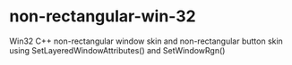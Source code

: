 # non-rectangular-win-32
Win32 C++ non-rectangular window skin and non-rectangular button skin using SetLayeredWindowAttributes() and SetWindowRgn() 
